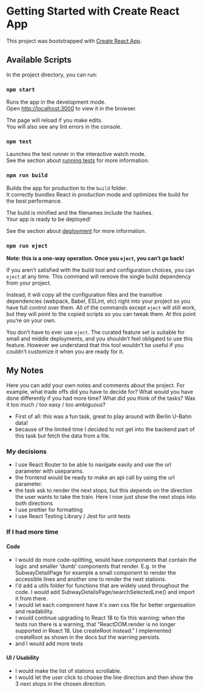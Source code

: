 # Getting Started with Create React App

This project was bootstrapped with [Create React App](https://github.com/facebook/create-react-app).

## Available Scripts

In the project directory, you can run:

### `npm start`

Runs the app in the development mode.\
Open [http://localhost:3000](http://localhost:3000) to view it in the browser.

The page will reload if you make edits.\
You will also see any lint errors in the console.

### `npm test`

Launches the test runner in the interactive watch mode.\
See the section about [running tests](https://facebook.github.io/create-react-app/docs/running-tests) for more information.

### `npm run build`

Builds the app for production to the `build` folder.\
It correctly bundles React in production mode and optimizes the build for the best performance.

The build is minified and the filenames include the hashes.\
Your app is ready to be deployed!

See the section about [deployment](https://facebook.github.io/create-react-app/docs/deployment) for more information.

### `npm run eject`

**Note: this is a one-way operation. Once you `eject`, you can’t go back!**

If you aren’t satisfied with the build tool and configuration choices, you can `eject` at any time. This command will remove the single build dependency from your project.

Instead, it will copy all the configuration files and the transitive dependencies (webpack, Babel, ESLint, etc) right into your project so you have full control over them. All of the commands except `eject` will still work, but they will point to the copied scripts so you can tweak them. At this point you’re on your own.

You don’t have to ever use `eject`. The curated feature set is suitable for small and middle deployments, and you shouldn’t feel obligated to use this feature. However we understand that this tool wouldn’t be useful if you couldn’t customize it when you are ready for it.

## My Notes

Here you can add your own notes and comments about the project.
For example, what trade offs did you have to decide for? What would you have done differently if you had more time?
What did you think of the tasks? Was it too much / too easy / too ambiguous?

- First of all: this was a fun task, great to play around with Berlin U-Bahn data!
- because of the limited time I decided to not get into the backend part of this task but fetch the data from a file.

### My decisions

- I use React Router to be able to navigate easily and use the url parameter with useparams.
- the frontend would be ready to make an api call by using the url parameter.
- the task ask to render the next stops, but this depends on the direction the user wants to take the train. Here I now just show the next stops into both directions
- I use prettier for formatting
- I use React Testing Library / Jest for unit tests

### If I had more time

#### Code

- I would do more code-splitting, would have components that contain the logic and smaller 'dumb' components that render. E.g. in the SubwayDetailPage for example a small component to render the accessible lines and another one to render the next stations.
- I'd add a utils folder for functions that are widely used throughout the code. I would add SubwayDetailsPage/searchSelectedLine() and import it from there.
- I would let each component have it's own css file for better organisation and readability.
- I would continue upgrading to React 18 to fix this warning: 
when the tests run there is a warning, that "ReactDOM.render is no longer supported in React 18. Use createRoot instead." I implemented createRoot as shown in the docs but the warning persists. 
- and I would add more tests

#### UI / Usability

- I would make the list of stations scrollable.
- I would let the user click to choose the line direction and then show the 3 next stops in the chosen direction.
